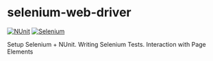 # selenium-web-driver
[![NUnit](https://img.shields.io/badge/tested%20with-NUnit-22B2B0.svg)](https://nunit.org/)
[![Selenium](https://img.shields.io/badge/tested%20with-Selenium-43B02A.svg)](https://www.selenium.dev/)

Setup Selenium + NUnit. Writing Selenium Tests. Interaction with Page Elements
